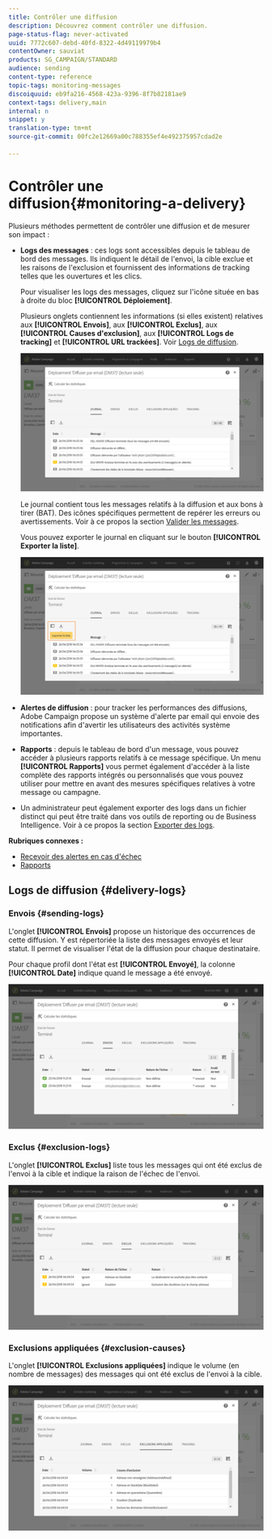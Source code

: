 ```yaml
---
title: Contrôler une diffusion
description: Découvrez comment contrôler une diffusion.
page-status-flag: never-activated
uuid: 7772c607-debd-40fd-8322-4d49119979b4
contentOwner: sauviat
products: SG_CAMPAIGN/STANDARD
audience: sending
content-type: reference
topic-tags: monitoring-messages
discoiquuid: eb9fa216-4568-423a-9396-8f7b82181ae9
context-tags: delivery,main
internal: n
snippet: y
translation-type: tm+mt
source-git-commit: 00fc2e12669a00c788355ef4e492375957cdad2e

---
```



# Contrôler une diffusion{#monitoring-a-delivery}

Plusieurs méthodes permettent de contrôler une diffusion et de mesurer son impact :

* **Logs des messages** : ces logs sont accessibles depuis le tableau de bord des messages. Ils indiquent le détail de l'envoi, la cible exclue et les raisons de l'exclusion et fournissent des informations de tracking telles que les ouvertures et les clics.

   Pour visualiser les logs des messages, cliquez sur l'icône située en bas à droite du bloc **[!UICONTROL Déploiement]**.

   Plusieurs onglets contiennent les informations (si elles existent) relatives aux **[!UICONTROL Envois]**, aux **[!UICONTROL Exclus]**, aux **[!UICONTROL Causes d'exclusion]**, aux **[!UICONTROL Logs de tracking]** et **[!UICONTROL URL trackées]**. Voir [Logs de diffusion](#delivery-logs).

   ![](assets/sending_delivery1.png)

   Le journal contient tous les messages relatifs à la diffusion et aux bons à tirer (BAT). Des icônes spécifiques permettent de repérer les erreurs ou avertissements. Voir à ce propos la section [Valider les messages](../../sending/using/previewing-messages.md).

   Vous pouvez exporter le journal en cliquant sur le bouton **[!UICONTROL Exporter la liste]**.

   ![](assets/sending_delivery2.png)

* **Alertes de diffusion** : pour tracker les performances des diffusions, Adobe Campaign propose un système d'alerte par email qui envoie des notifications afin d'avertir les utilisateurs des activités système importantes.
* **Rapports** : depuis le tableau de bord d'un message, vous pouvez accéder à plusieurs rapports relatifs à ce message spécifique. Un menu **[!UICONTROL Rapports]** vous permet également d'accéder à la liste complète des rapports intégrés ou personnalisés que vous pouvez utiliser pour mettre en avant des mesures spécifiques relatives à votre message ou campagne.
* Un administrateur peut également exporter des logs dans un fichier distinct qui peut être traité dans vos outils de reporting ou de Business Intelligence. Voir à ce propos la section [Exporter des logs](../../automating/using/exporting-logs.md).

**Rubriques connexes :**

* [Recevoir des alertes en cas d'échec](../../sending/using/receiving-alerts-when-failures-happen.md)
* [Rapports](../../reporting/using/about-dynamic-reports.md)

## Logs de diffusion {#delivery-logs}

### Envois {#sending-logs}

L'onglet **[!UICONTROL Envois]** propose un historique des occurrences de cette diffusion. Y est répertoriée la liste des messages envoyés et leur statut. Il permet de visualiser l'état de la diffusion pour chaque destinataire.

Pour chaque profil dont l'état est **[!UICONTROL Envoyé]**, la colonne **[!UICONTROL Date]** indique quand le message a été envoyé.

![](assets/sending_delivery3.png)

### Exclus {#exclusion-logs}

L'onglet **[!UICONTROL Exclus]** liste tous les messages qui ont été exclus de l'envoi à la cible et indique la raison de l'échec de l'envoi.

![](assets/sending_delivery4.png)

### Exclusions appliquées {#exclusion-causes}

L'onglet **[!UICONTROL Exclusions appliquées]** indique le volume (en nombre de messages) des messages qui ont été exclus de l'envoi à la cible.

![](assets/sending_delivery5.png)

